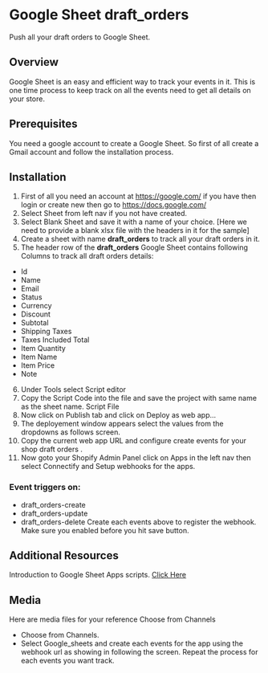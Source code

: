 # Google Sheet draft_orders 
Push all your draft orders  to Google Sheet.

## Overview
Google Sheet is an easy and efficient way to track your events in it. This is one time process to keep track on all the events need to get all details on your store.

## Prerequisites
You need a google account to create a Google Sheet. So first of all create a Gmail account and follow the installation process.

## Installation

1. First of all you need an account at https://google.com/ if you have then login or create new then go to https://docs.google.com/  
2. Select Sheet from left nav if you not have created.
3. Select Blank Sheet and save it with a name of your choice. [Here we need to provide a blank xlsx file with the headers in it for the sample]
4. Create a sheet with name **draft_orders**  to track all your draft orders  in it. 
5. The header row of the **draft_orders**  Google Sheet contains following Columns to track all draft orders  details: 

* Id
* Name
* Email
* Status
* Currency
* Discount
* Subtotal
* Shipping Taxes
* Taxes Included Total
* Item Quantity
* Item Name
* Item Price
* Note

6. Under Tools select Script editor
7. Copy the Script Code into the file and save the project with same name as the sheet name. Script File
8. Now click on Publish tab and click on Deploy as web app...
9. The deployement window appears select the values from the dropdowns as follows screen.
10. Copy the current web app URL and configure create events for your shop draft orders . 
11.	Now goto your Shopify Admin Panel click on Apps in the left nav then select Connectify and Setup webhooks for the apps. 
### Event triggers on: 
* draft_orders-create
* draft_orders-update
* draft_orders-delete
Create each events above to register the webhook. Make sure you enabled before you hit save button.

## Additional Resources
Introduction to Google Sheet Apps scripts. [Click Here](https://developers.google.com/apps-script/guides/sheets)

## Media

Here are media files for your reference   Choose from Channels
* Choose from Channels.
* Select Google_sheets and create each events for the app using the webhook url as showing in following the screen. Repeat the process for each events you want track.
